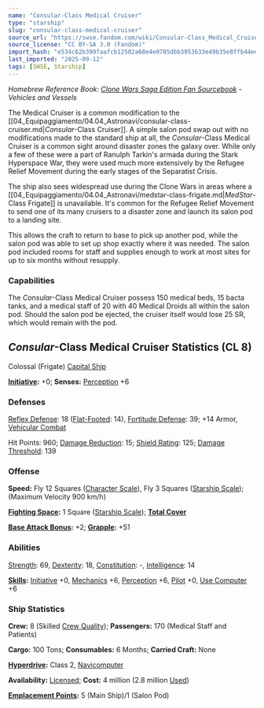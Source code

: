 ```yaml
---
name: "Consular-Class Medical Cruiser"
type: "starship"
slug: "consular-class-medical-cruiser"
source_url: "https://swse.fandom.com/wiki/Consular-Class_Medical_Cruiser"
source_license: "CC BY-SA 3.0 (Fandom)"
import_hash: "e534c62b399faafcb12502a68e4e0785dbb3953633e49b35e8ffb44ee4a895f2"
last_imported: "2025-09-12"
tags: [SWSE, Starship]
---
```

*Homebrew Reference Book: [Clone Wars Saga Edition Fan Sourcebook](https://swse.fandom.com/wiki/Clone_Wars_Saga_Edition_Fan_Sourcebook) - Vehicles and Vessels*

The Medical Cruiser is a common modification to the [[04_Equipaggiamento/04.04_Astronavi/consular-class-cruiser.md|*Consular*-Class Cruiser]]. A simple salon pod swap out with no modifications made to the standard ship at all, the *Consular*-Class Medical Cruiser is a common sight around disaster zones the galaxy over. While only a few of these were a part of Ranulph Tarkin's armada during the Stark Hyperspace War, they were used much more extensively by the Refugee Relief Movement during the early stages of the Separatist Crisis.

The ship also sees widespread use during the Clone Wars in areas where a [[04_Equipaggiamento/04.04_Astronavi/medstar-class-frigate.md|*MedStar*-Class Frigate]] is unavailable. It's common for the Refugee Relief Movement to send one of its many cruisers to a disaster zone and launch its salon pod to a landing site.

This allows the craft to return to base to pick up another pod, while the salon pod was able to set up shop exactly where it was needed. The salon pod included rooms for staff and supplies enough to work at most sites for up to six months without resupply.

### Capabilities
The *Consular*-Class Medical Cruiser possess 150 medical beds, 15 bacta tanks, and a medical staff of 20 with 40 Medical Droids all within the salon pod. Should the salon pod be ejected, the cruiser itself would lose 25 SR, which would remain with the pod.

## *Consular*-Class Medical Cruiser Statistics (CL 8)
Colossal (Frigate) [Capital Ship](https://swse.fandom.com/wiki/Capital_Ship)

**[Initiative](https://swse.fandom.com/wiki/Initiative):** +0; **Senses:** [Perception](https://swse.fandom.com/wiki/Perception) +6
### Defenses
[Reflex Defense](https://swse.fandom.com/wiki/Reflex_Defense_(Vehicles)): 18 ([Flat-Footed](https://swse.fandom.com/wiki/Flat-Footed): 14), [Fortitude Defense](https://swse.fandom.com/wiki/Fortitude_Defense_(Vehicles)): 39; +14 Armor, [Vehicular Combat](https://swse.fandom.com/wiki/Vehicular_Combat)

Hit Points: 960; [Damage Reduction](https://swse.fandom.com/wiki/Damage_Reduction): 15; [Shield Rating](https://swse.fandom.com/wiki/Shield_Rating): 125; [Damage Threshold](https://swse.fandom.com/wiki/Damage_Threshold_(Vehicles)): 139
### Offense
**Speed:** Fly 12 Squares ([Character Scale](https://swse.fandom.com/wiki/Character_Scale)), Fly 3 Squares ([Starship Scale](https://swse.fandom.com/wiki/Starship_Scale)); (Maximum Velocity 900 km/h)

**[Fighting Space](https://swse.fandom.com/wiki/Fighting_Space):** 1 Square ([Starship Scale](https://swse.fandom.com/wiki/Starship_Scale)); **[Total Cover](https://swse.fandom.com/wiki/Total_Cover)**

**[Base Attack Bonus](https://swse.fandom.com/wiki/Base_Attack_Bonus):** +2; **[Grapple](https://swse.fandom.com/wiki/Grapple):** +51
### Abilities
[Strength](https://swse.fandom.com/wiki/Strength): 69, [Dexterity](https://swse.fandom.com/wiki/Dexterity): 18, [Constitution](https://swse.fandom.com/wiki/Constitution): -, [Intelligence](https://swse.fandom.com/wiki/Intelligence): 14

**[Skills](https://swse.fandom.com/wiki/Skills):** [Initiative](https://swse.fandom.com/wiki/Initiative) +0, [Mechanics](https://swse.fandom.com/wiki/Mechanics) +6, [Perception](https://swse.fandom.com/wiki/Perception) +6, [Pilot](https://swse.fandom.com/wiki/Pilot) +0, [Use Computer](https://swse.fandom.com/wiki/Use_Computer) +6
### Ship Statistics
**Crew:** 8 (Skilled [Crew Quality](https://swse.fandom.com/wiki/Crew_Quality)); **Passengers:** 170 (Medical Staff and Patients)

**Cargo:** 100 Tons; **Consumables:** 6 Months; **Carried Craft:** None

**[Hyperdrive](https://swse.fandom.com/wiki/Hyperdrive):** Class 2, [Navicomputer](https://swse.fandom.com/wiki/Navicomputer)

**Availability:** [Licensed](https://swse.fandom.com/wiki/Licensed); **Cost:** 4 million (2.8 million [Used](https://swse.fandom.com/wiki/Used))

**[Emplacement Points](https://swse.fandom.com/wiki/Emplacement_Points):** 5 (Main Ship)/1 (Salon Pod)
